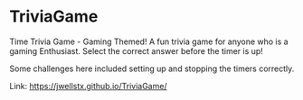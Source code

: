 # TriviaGame
Time Trivia Game - Gaming Themed!  A fun trivia game for anyone who is a gaming Enthusiast.  Select the correct answer before the timer is up!

Some challenges here included setting up and stopping the timers correctly.

Link: https://jwellstx.github.io/TriviaGame/
